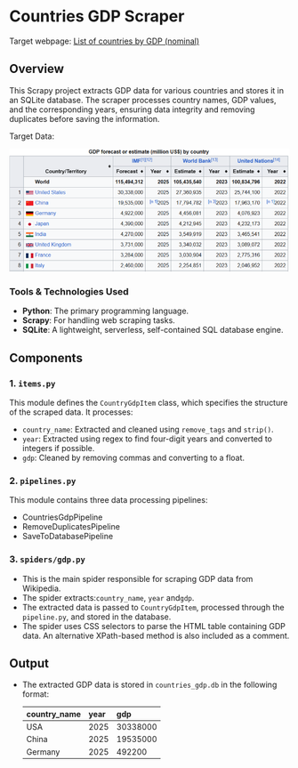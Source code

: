 # Countries GDP Scraper

Target webpage: [List of countries by GDP (nominal)](https://en.wikipedia.org/wiki/List_of_countries_by_GDP_(nominal))
## Overview

This Scrapy project extracts GDP data for various countries and stores it in an SQLite database. The scraper processes country names, GDP values, and the corresponding years, ensuring data integrity and removing duplicates before saving the information.


Target Data: 

![GDP Data Overview](gdp_table.png)

### Tools & Technologies Used

- **Python**: The primary programming language.
- **Scrapy**: For handling web scraping tasks.
- **SQLite**: A lightweight, serverless, self-contained SQL database engine.

## Components

### 1. `items.py`
This module defines the `CountryGdpItem` class, which specifies the structure of the scraped data. It processes:
- `country_name`: Extracted and cleaned using `remove_tags` and `strip()`.
- `year`: Extracted using regex to find four-digit years and converted to integers if possible.
- `gdp`: Cleaned by removing commas and converting to a float.

### 2. `pipelines.py`
This module contains three data processing pipelines:
- CountriesGdpPipeline
- RemoveDuplicatesPipeline
- SaveToDatabasePipeline


### 3. `spiders/gdp.py`
- This is the main spider responsible for scraping GDP data from Wikipedia.
- The spider extracts:`country_name`, `year` and`gdp`.
- The extracted data is passed to `CountryGdpItem`, processed through the `pipeline.py`, and stored in the database.
- The spider uses CSS selectors to parse the HTML table containing GDP data. An alternative XPath-based method is also included as a comment.

## Output
- The extracted GDP data is stored in `countries_gdp.db` in the following format:

  | country_name | year | gdp |
  |-------------|------|------|
  | USA         | 2025 | 30338000 |
  | China       | 2025 | 19535000 |
  | Germany     | 2025 | 492200  |

